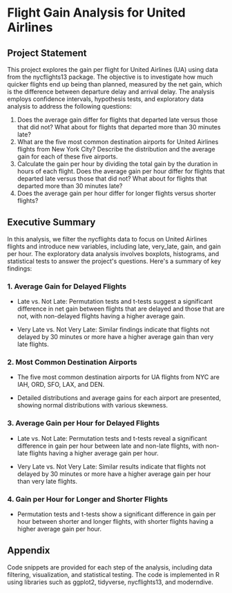 # Flight Gain Analysis for United Airlines

## Project Statement

This project explores the gain per flight for United Airlines (UA) using data from the nycflights13 package. The objective is to investigate how much quicker flights end up being than planned, measured by the net gain, which is the difference between departure delay and arrival delay. The analysis employs confidence intervals, hypothesis tests, and exploratory data analysis to address the following questions:

1. Does the average gain differ for flights that departed late versus those that did not? What about for flights that departed more than 30 minutes late?
2. What are the five most common destination airports for United Airlines flights from New York City? Describe the distribution and the average gain for each of these five airports.
3. Calculate the gain per hour by dividing the total gain by the duration in hours of each flight. Does the average gain per hour differ for flights that departed late versus those that did not? What about for flights that departed more than 30 minutes late?
4. Does the average gain per hour differ for longer flights versus shorter flights?

## Executive Summary

In this analysis, we filter the nycflights data to focus on United Airlines flights and introduce new variables, including late, very_late, gain, and gain per hour. The exploratory data analysis involves boxplots, histograms, and statistical tests to answer the project's questions. Here's a summary of key findings:

### 1. Average Gain for Delayed Flights

- Late vs. Not Late: Permutation tests and t-tests suggest a significant difference in net gain between flights that are delayed and those that are not, with non-delayed flights having a higher average gain.

- Very Late vs. Not Very Late: Similar findings indicate that flights not delayed by 30 minutes or more have a higher average gain than very late flights.

### 2. Most Common Destination Airports

- The five most common destination airports for UA flights from NYC are IAH, ORD, SFO, LAX, and DEN.

- Detailed distributions and average gains for each airport are presented, showing normal distributions with various skewness.

### 3. Average Gain per Hour for Delayed Flights

- Late vs. Not Late: Permutation tests and t-tests reveal a significant difference in gain per hour between late and non-late flights, with non-late flights having a higher average gain per hour.

- Very Late vs. Not Very Late: Similar results indicate that flights not delayed by 30 minutes or more have a higher average gain per hour than very late flights.

### 4. Gain per Hour for Longer and Shorter Flights

- Permutation tests and t-tests show a significant difference in gain per hour between shorter and longer flights, with shorter flights having a higher average gain per hour.

## Appendix

Code snippets are provided for each step of the analysis, including data filtering, visualization, and statistical testing. The code is implemented in R using libraries such as ggplot2, tidyverse, nycflights13, and moderndive.
